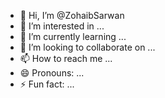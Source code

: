 - 👋 Hi, I’m @ZohaibSarwan
- 👀 I’m interested in ...
- 🌱 I’m currently learning ...
- 💞️ I’m looking to collaborate on ...
- 📫 How to reach me ...
- 😄 Pronouns: ...
- ⚡ Fun fact: ...

<!---
ZohaibSarwan/ZohaibSarwan is a ✨ special ✨ repository because its `README.md` (this file) appears on your GitHub profile.
You can click the Preview link to take a look at your changes.
--->
